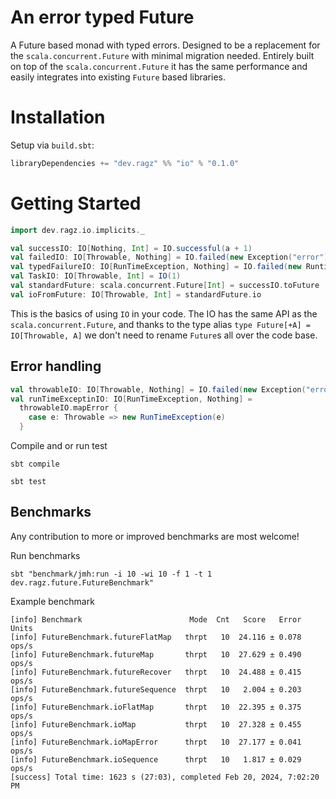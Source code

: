 # An error typed Future
A Future based monad with typed errors.
Designed to be a replacement for the `scala.concurrent.Future` with minimal
migration needed. Entirely built on top of the `scala.concurrent.Future` it has
the same performance and easily integrates into existing `Future` based libraries.

# Installation

Setup via `build.sbt`:

```sbt
libraryDependencies += "dev.ragz" %% "io" % "0.1.0"
```

# Getting Started
```scala
import dev.ragz.io.implicits._

val successIO: IO[Nothing, Int] = IO.successful(a + 1)
val failedIO: IO[Throwable, Nothing] = IO.failed(new Exception("error"))
val typedFailureIO: IO[RunTimeException, Nothing] = IO.failed(new RuntimeException("error"))
val TaskIO: IO[Throwable, Int] = IO(1)
val standardFuture: scala.concurrent.Future[Int] = successIO.toFuture
val ioFromFuture: IO[Throwable, Int] = standardFuture.io
```
This is the basics of using `IO` in your code. The IO has the same API
as the `scala.concurrent.Future`, and thanks to the type alias
`type Future[+A] = IO[Throwable, A]` we don't need to rename `Future`s 
all over the code base.
## Error handling

```scala 
val throwableIO: IO[Throwable, Nothing] = IO.failed(new Exception("error"))
val runTimeExceptinIO: IO[RunTimeException, Nothing] =
  throwableIO.mapError {
    case e: Throwable => new RunTimeException(e)
  }

```
Compile and or run test

```shell
sbt compile
```

```shell
sbt test
```

## Benchmarks
Any contribution to more or improved benchmarks are most welcome! 

Run benchmarks
```shell
sbt "benchmark/jmh:run -i 10 -wi 10 -f 1 -t 1 dev.ragz.future.FutureBenchmark"
```

Example benchmark
```text
[info] Benchmark                        Mode  Cnt   Score   Error  Units
[info] FutureBenchmark.futureFlatMap   thrpt   10  24.116 ± 0.078  ops/s
[info] FutureBenchmark.futureMap       thrpt   10  27.629 ± 0.490  ops/s
[info] FutureBenchmark.futureRecover   thrpt   10  24.488 ± 0.415  ops/s
[info] FutureBenchmark.futureSequence  thrpt   10   2.004 ± 0.203  ops/s
[info] FutureBenchmark.ioFlatMap       thrpt   10  22.395 ± 0.375  ops/s
[info] FutureBenchmark.ioMap           thrpt   10  27.328 ± 0.455  ops/s
[info] FutureBenchmark.ioMapError      thrpt   10  27.177 ± 0.041  ops/s
[info] FutureBenchmark.ioSequence      thrpt   10   1.817 ± 0.029  ops/s
[success] Total time: 1623 s (27:03), completed Feb 20, 2024, 7:02:20 PM
```
